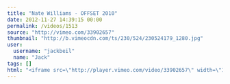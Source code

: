 ```yaml
---
title: "Nate Williams - OFFSET 2010"
date: 2012-11-27 14:39:15 00:00
permalink: /videos/1513
source: "http://vimeo.com/33902657"
thumbnail: "http://b.vimeocdn.com/ts/230/524/230524179_1280.jpg"
user:
  username: "jackbeil"
  name: "Jack"
tags: []
html: "<iframe src=\"http://player.vimeo.com/video/33902657\" width=\"1280\" height=\"720\" frameborder=\"0\" webkitAllowFullScreen mozallowfullscreen allowFullScreen></iframe>"
---
```


